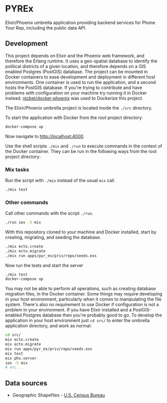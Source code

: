 # PYREx

Elixir/Phoenix umbrella application providing backend services for Phone Your Rep, including the public data API.

## Development

This project depends on Elixir and the Phoenix web framework, and therefore the Erlang runtime. It uses a geo-spatial database to identify the political districts of a given location, and therefore depends on a GIS enabled Postgres (PostGIS) database. The project can be mounted in Docker containers to ease development and deployment in different host environments. One container is used to run the application, and a second hosts the PostGIS database. If you're trying to contribute and have problems with configuration on your machine try running it in Docker instead. [nicbet/docker-phoenix](https://github.com/nicbet/docker-phoenix) was used to Dockerize this project.

The Elixir/Phoenix umbrella project is located inside the `./src` directory.

To start the application with Docker from the root project directory:

```bash
docker-compose up
```

Now navigate to [http://localhost:4000](http://localhost:4000).

Use the shell scripts `./mix` and `./run` to execute commands in the context of the Docker container. They can be run in the following ways from the root project directory:

### Mix tasks
Run the script with `./mix` instead of the usual `mix` call.

```bash
./mix test
```

### Other commands
Call other commands with the script `./run`.

```bash
./run iex -S mix
```

With this repository cloned to your machine and Docker installed, start by creating, migrating, and seeding the database.

```bash
./mix ecto.create
./mix ecto.migrate
./mix run apps/pyr_ex/priv/repo/seeds.exs
```

Now run the tests and start the server

```bash
./mix test
docker-compose up
```

You may not be able to perform all operations, such as creating database migration files, in the Docker container. Some things may require developing in your host environment, particularly when it comes to manipulating the file system. There's also no requirement to use Docker if configuration is not a problem in your environment. If you have Elixir installed and a PostGIS-enabled Postgres database then you're probably good to go. To develop the application in your host environment just `cd src/` to enter the umbrella application directory, and work as normal:

```bash
cd src/
mix ecto.create
mix ecto.migrate
mix run apps/pyr_ex/priv/repo/seeds.exs
mix test
mix phx.server
iex -S mix
# etc...
```

## Data sources

  * Geographic Shapefiles - [U.S. Census Bureau](https://www.census.gov/geo/maps-data/data/tiger-cart-boundary.html)